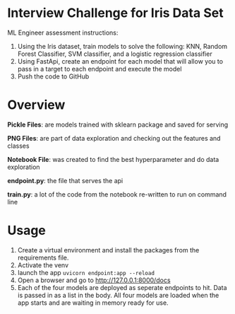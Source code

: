 # Interview Challenge for Iris Data Set

ML Engineer assessment instructions:

1. Using the Iris dataset, train models to solve the following: KNN, Random Forest Classifier, SVM classifier, and a logistic regression classifier
2. Using FastApi, create an endpoint for each model that will allow you to pass in a target to each endpoint and execute the model
3. Push the code to GitHub

# Overview

**Pickle Files**: are models trained with sklearn package and saved for serving

**PNG Files**: are part of data exploration and checking out the features and classes

**Notebook File**: was created to find the best hyperparameter and do data exploration

**endpoint.py**: the file that serves the api

**train.py**: a lot of the code from the notebook re-written to run on command line

# Usage

1. Create a virtual environment and install the packages from the requirements file.
2. Activate the venv
3. launch the app `uvicorn endpoint:app --reload`
4. Open a browser and go to http://127.0.0.1:8000/docs
5. Each of the four models are deployed as seperate endpoints to hit. Data is passed in as a list in the body. All four models are loaded when the app starts and are waiting in memory ready for use. 
